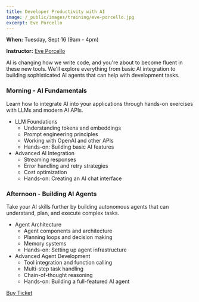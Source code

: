 ```yaml
---
title: Developer Productivity with AI
image: /_public/images/training/eve-porcello.jpg
excerpt: Eve Porcello
---
```

**When:** Tuesday, Sept 16 (9am - 4pm)

**Instructor:** [Eve Porcello](https://twitter.com/eveporcello)

AI is changing how we write code, and you're about to become fluent in these new tools. We'll explore everything from basic AI integration to building sophisticated AI agents that can help with development tasks.

### Morning - AI Fundamentals

Learn how to integrate AI into your applications through hands-on exercises with LLMs and modern AI APIs.

- LLM Foundations
    - Understanding tokens and embeddings
    - Prompt engineering principles
    - Working with OpenAI and other APIs
    - Hands-on: Building basic AI features
- Advanced AI Integration
    - Streaming responses
    - Error handling and retry strategies
    - Cost optimization
    - Hands-on: Creating an AI chat interface

### Afternoon - Building AI Agents

Take your AI skills further by building autonomous agents that can understand, plan, and execute complex tasks.

- Agent Architecture
    - Agent components and architecture
    - Planning loops and decision making
    - Memory systems
    - Hands-on: Setting up agent infrastructure
- Advanced Agent Development
    - Tool integration and function calling
    - Multi-step task handling
    - Chain-of-thought reasoning
    - Hands-on: Building a full-featured AI agent

<div class="cta"><a href="/2025/tickets">Buy Ticket</a></div>
